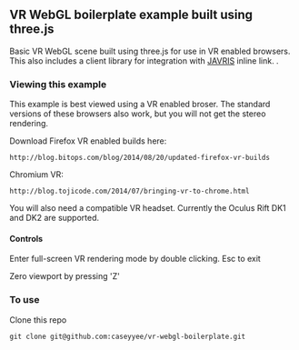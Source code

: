 ## VR WebGL boilerplate example built using three.js

Basic VR WebGL scene built using three.js for use in VR enabled browsers.  This also includes a client library for integration with  [JAVRIS](https://github.com/potch/JAVRIS "JAVRIS") inline link.
.

### Viewing this example

This example is best viewed using a VR enabled broser.   The standard versions of these browsers also work, but you will not get the stereo rendering.

Download Firefox VR enabled builds here:
```
http://blog.bitops.com/blog/2014/08/20/updated-firefox-vr-builds
```
Chromium VR:

```
http://blog.tojicode.com/2014/07/bringing-vr-to-chrome.html
```

You will also need a compatible VR headset.  Currently the Oculus Rift DK1 and DK2 are supported.

#### Controls
Enter full-screen VR rendering mode by double clicking.
Esc to exit

Zero viewport by pressing 'Z'


### To use 
Clone this repo 
```
git clone git@github.com:caseyyee/vr-webgl-boilerplate.git
``` 



